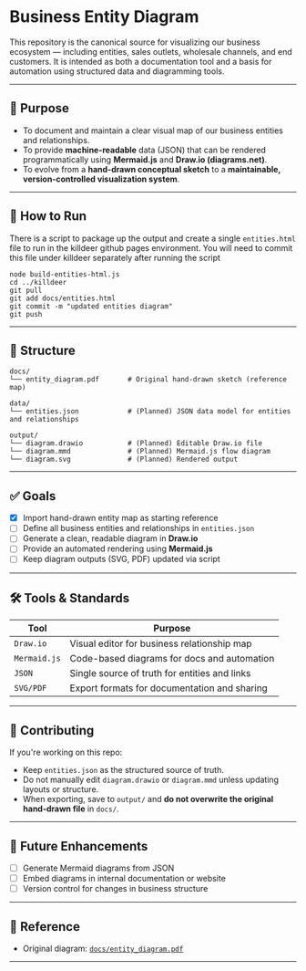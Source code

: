 # Business Entity Diagram

This repository is the canonical source for visualizing our business ecosystem — including entities, sales outlets, wholesale channels, and end customers. It is intended as both a documentation tool and a basis for automation using structured data and diagramming tools.

---


## 📌 Purpose

- To document and maintain a clear visual map of our business entities and relationships.
- To provide **machine-readable** data (JSON) that can be rendered programmatically using **Mermaid.js** and **Draw.io (diagrams.net)**.
- To evolve from a **hand-drawn conceptual sketch** to a **maintainable, version-controlled visualization system**.

---
## 📌 How to Run
There is a script to package up the output and create a single `entities.html` file to run in the killdeer github pages environment.
You will need to commit this file under killdeer separately after running the script

```
node build-entities-html.js
cd ../killdeer
git pull
git add docs/entities.html
git commit -m "updated entities diagram"
git push
```

---
## 📂 Structure

```
docs/
└── entity_diagram.pdf       # Original hand-drawn sketch (reference map)

data/
└── entities.json            # (Planned) JSON data model for entities and relationships

output/
└── diagram.drawio           # (Planned) Editable Draw.io file
└── diagram.mmd              # (Planned) Mermaid.js flow diagram
└── diagram.svg              # (Planned) Rendered output
```

---

## ✅ Goals

- [x] Import hand-drawn entity map as starting reference
- [ ] Define all business entities and relationships in `entities.json`
- [ ] Generate a clean, readable diagram in **Draw.io**
- [ ] Provide an automated rendering using **Mermaid.js**
- [ ] Keep diagram outputs (SVG, PDF) updated via script

---

## 🛠 Tools & Standards

| Tool        | Purpose                                   |
|-------------|-------------------------------------------|
| `Draw.io`   | Visual editor for business relationship map |
| `Mermaid.js`| Code-based diagrams for docs and automation |
| `JSON`      | Single source of truth for entities and links |
| `SVG/PDF`   | Export formats for documentation and sharing |

---

## 🧠 Contributing

If you're working on this repo:
- Keep `entities.json` as the structured source of truth.
- Do not manually edit `diagram.drawio` or `diagram.mmd` unless updating layouts or structure.
- When exporting, save to `output/` and **do not overwrite the original hand-drawn file** in `docs/`.

---

## 🔮 Future Enhancements

- [ ] Generate Mermaid diagrams from JSON
- [ ] Embed diagrams in internal documentation or website
- [ ] Version control for changes in business structure

---

## 📎 Reference

- Original diagram: [`docs/entity_diagram.pdf`](docs/entity_diagram.pdf)

---
